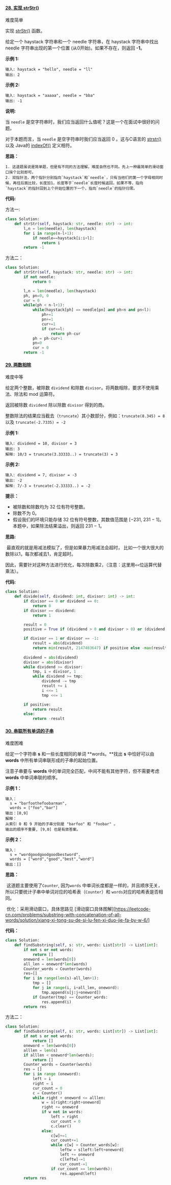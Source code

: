 #### [28. 实现 strStr()](https://leetcode-cn.com/problems/implement-strstr/)

难度简单

实现 [strStr()](https://baike.baidu.com/item/strstr/811469) 函数。

给定一个 haystack 字符串和一个 needle 字符串，在 haystack 字符串中找出 needle 字符串出现的第一个位置 (从0开始)。如果不存在，则返回 **-1**。

**示例 1:**

```
输入: haystack = "hello", needle = "ll"
输出: 2
```

**示例 2:**

```
输入: haystack = "aaaaa", needle = "bba"
输出: -1
```

**说明:**

当 `needle` 是空字符串时，我们应当返回什么值呢？这是一个在面试中很好的问题。

对于本题而言，当 `needle` 是空字符串时我们应当返回 0 。这与C语言的 [strstr()](https://baike.baidu.com/item/strstr/811469) 以及 Java的 [indexOf()](https://docs.oracle.com/javase/7/docs/api/java/lang/String.html#indexOf(java.lang.String)) 定义相符。

**思路：**

	1. 这道题虽说是简单题，但是有不同的方法理解，难度自然也不同。先上一种最简单的滑动窗口挨个比较即可。
 	2. 双指针法，两个指针分别指向`haystack`和`needle`，只有当他们的第一个字母相同时候，再往后面比较，长度加1，长度等于`needle`长度时候返回，如果不等，指向`haystack`的指针回到上个开始位置的下一个，指向`needle`的指针归零。

**代码:**

方法一:

```python
class Solution:
    def strStr(self, haystack: str, needle: str) -> int:
        l,n = len(needle), len(haystack)
        for i in range(n-l+1):
            if needle==haystack[i:i+l]:
                return i
        return -1
```

方法二：

```python
class Solution:
    def strStr(self, haystack: str, needle: str) -> int:
        if not needle:
            return 0

        l,n = len(needle), len(haystack)
        ph, pn=0, 0
        cur = 0
        while(ph < n-l+1):    
            while(haystack[ph] == needle[pn] and ph<n and pn<l):
                ph+=1
                pn+=1
                cur+=1
                if cur==l:
                    return ph-cur
            ph = ph-cur+1
            pn=0
            cur = 0
        return -1
```



#### [29. 两数相除](https://leetcode-cn.com/problems/divide-two-integers/)

难度中等

给定两个整数，被除数 `dividend` 和除数 `divisor`。将两数相除，要求不使用乘法、除法和 mod 运算符。

返回被除数 `dividend` 除以除数 `divisor` 得到的商。

整数除法的结果应当截去（`truncate`）其小数部分，例如：`truncate(8.345) = 8` 以及 `truncate(-2.7335) = -2`

 

**示例 1:**

```
输入: dividend = 10, divisor = 3
输出: 3
解释: 10/3 = truncate(3.33333..) = truncate(3) = 3
```

**示例 2:**

```
输入: dividend = 7, divisor = -3
输出: -2
解释: 7/-3 = truncate(-2.33333..) = -2
```

 

**提示：**

- 被除数和除数均为 32 位有符号整数。
- 除数不为 0。
- 假设我们的环境只能存储 32 位有符号整数，其数值范围是 [−231, 231 − 1]。本题中，如果除法结果溢出，则返回 231 − 1。

**思路:**

​	最直观的就是用减法模拟了，但是如果暴力用减法会超时， 比如一个很大很大的数除以1，每次都减去1，肯定超时。

因此，需要针对这种方法进行优化，每次除数乘2，（注意：这里用`<<`位运算代替乘法）。

**代码:**

```python
class Solution:
    def divide(self, dividend: int, divisor: int) -> int:
        if divisor == 0 or dividend == 0:
            return 0
        if divisor == dividend:
            return 1

        result = 0
        positive = True if (dividend > 0 and divisor > 0) or (dividend < 0 and divisor < 0) else False

        if divisor == 1 or divisor == -1:
            result = abs(dividend)
            return min(result, 2147483647) if positive else -max(result, -2147483648)
        
        dividend = abs(dividend)
        divisor = abs(divisor)
        while dividend >= divisor:
            tmp, i = divisor, 1
            while dividend >= tmp:
                dividend -= tmp
                result += i
                i <<= 1
                tmp <<= 1

        if positive:
            return result
        else:
            return -result
```



#### [30. 串联所有单词的子串](https://leetcode-cn.com/problems/substring-with-concatenation-of-all-words/)

难度困难

给定一个字符串 **s** 和一些长度相同的单词 **words。**找出 **s** 中恰好可以由 **words** 中所有单词串联形成的子串的起始位置。

注意子串要与 **words** 中的单词完全匹配，中间不能有其他字符，但不需要考虑 **words** 中单词串联的顺序。

 

**示例 1：**

```
输入：
  s = "barfoothefoobarman",
  words = ["foo","bar"]
输出：[0,9]
解释：
从索引 0 和 9 开始的子串分别是 "barfoo" 和 "foobar" 。
输出的顺序不重要, [9,0] 也是有效答案。
```

**示例 2：**

```
输入：
  s = "wordgoodgoodgoodbestword",
  words = ["word","good","best","word"]
输出：[]
```

**思路：**

​	这道题主要使用了`Counter`, 因为`words` 中单词长度都是一样的，并且顺序无关，所以只要统计子串中单词对应的哈希表（`Counter`）和 `words`对应的哈希表是否相同。

​	优化：采用滑动窗口，具体思路见 [滑动窗口具体图解][https://leetcode-cn.com/problems/substring-with-concatenation-of-all-words/solution/xiang-xi-tong-su-de-si-lu-fen-xi-duo-jie-fa-by-w-6/]

**代码：**

```python
class Solution:
    def findSubstring(self, s: str, words: List[str]) -> List[int]:
        if not s or not words:
            return []
        oneword = len(words[0])
        all_len = oneword*len(words)
        Counter_words = Counter(words)
        res=[]
        for i in range(len(s)-all_len+1):
            tmp = []
            for j in range(i, i+all_len, oneword):
                tmp.append(s[j:j+oneword])
            if Counter(tmp) == Counter_words:
                res.append(i)
        return res
```

方法二：

```python
class Solution:
    def findSubstring(self, s: str, words: List[str]) -> List[int]:
        if not s or not words:
            return []
        oneword = len(words[0])
        alllen = len(s)
        if alllen < oneword*len(words):
            return []
        Counter_words = Counter(words)
        res = []
        for i in range (oneword):
            left = i
            right = i
            cur_count = 0
            c = Counter()
            while right + oneword <= alllen:
                w = s[right:right+oneword]
                right += oneword
                if w not in words:
                    left = right
                    cur_count = 0
                    c.clear()
                else:
                    c[w]+=1
                    cur_count+=1
                    while c[w] > Counter_words[w]:
                        leftw = s[left:left+oneword]
                        left += oneword
                        c[leftw]-=1
                        cur_count-=1
                    if cur_count == len(words):
                        res.append(left)
        return res
```